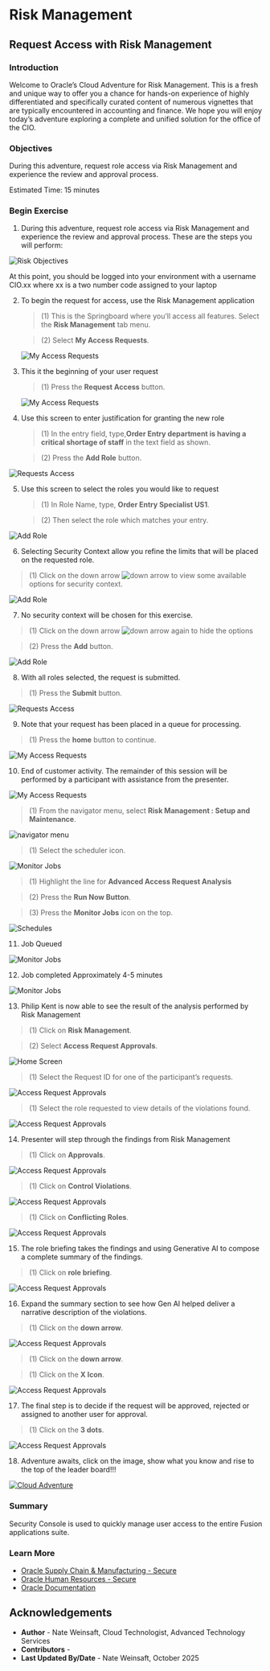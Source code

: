 # Risk Management

## **Request Access with Risk Management**

### **Introduction**

Welcome to Oracle’s Cloud Adventure for Risk Management.  This is a fresh and unique way to offer you a chance for hands-on experience of highly differentiated and specifically curated content of numerous vignettes that are typically encountered in accounting and finance. We hope you will enjoy today’s adventure exploring a complete and unified solution for the office of the CIO.

### **Objectives**

During this adventure, request role access via Risk Management and experience the review and approval process.

Estimated Time: 15 minutes

### **Begin Exercise**

1. During this adventure, request role access via Risk Management and experience the review and approval process.  These are the steps you will perform:

  ![Risk Objectives](../01-risk/images/riskimage001.jpg)

  At this point, you should be logged into your environment with a username CIO.xx where xx is a two number code assigned to your laptop


2. To begin the request for access, use the Risk Management application

   > (1) This is the Springboard where you’ll access all features.  Select the **Risk Management** tab menu. <br>

   > (2) Select **My Access Requests**.

   ![My Access Requests](../01-risk/images/riskimage002.jpg)

3. This it the beginning of your user request

    > (1) Press the **Request Access** button.

    ![My Access Requests](../01-risk/images/riskimage003.jpg)

4. Use this screen to enter justification for granting the new role

    > (1) In the entry field, type,**Order Entry department is having a critical shortage of staff** in the text field as shown. <br>

    > (2) Press the **Add Role** button.

  ![Requests Access](../01-risk/images/riskimage004.jpg)

5. Use this screen to select the roles you would like to request

    > (1) In Role Name, type, **Order Entry Specialist US1**. <br>

    > (2) Then select the role which matches your entry.

  ![Add Role](../01-risk/images/riskimage005.jpg)

6. Selecting Security Context allow you refine the limits that will be placed on the requested role.

  > (1) Click on the down arrow ![down arrow](../01-risk/images/icon02_downarrow.png) to view some available options for security context.

  ![Add Role](../01-risk/images/riskimage006.jpg)

7. No security context will be chosen for this exercise.

  > (1) Click on the down arrow ![down arrow](../01-risk/images/icon02_downarrow.png) again to hide the options <br>

  > (2) Press the **Add** button.

  ![Add Role](../01-risk/images/riskimage007.jpg)

8. With all roles selected, the request is submitted.

  > (1) Press the **Submit** button.

  ![Requests Access](../01-risk/images/riskimage008.jpg)

9. Note that your request has been placed in a queue for processing.

  > (1) Press the **home** button to continue.

  ![My Access Requests](../01-risk/images/riskimage009.jpg)

10. End of customer activity.  The remainder of this session will be performed by a participant with assistance from the presenter.

  ![My Access Requests](../01-risk/images/riskimage010.jpg)

  > (1) From the navigator menu, select **Risk Management : Setup and Maintenance**. <br>

  ![navigator menu](../01-risk/images/riskimage011.jpg)

  > (1) Select the scheduler icon.

  ![Monitor Jobs](../01-risk/images/riskimage012.jpg)

  > (1) Highlight the line for **Advanced Access Request Analysis** <br>

  > (2) Press the **Run Now Button**. <br>

  > (3) Press the **Monitor Jobs** icon on the top.

  ![Schedules](../01-risk/images/riskimage013.jpg)

11. Job Queued

  ![Monitor Jobs](../01-risk/images/riskimage015.jpg)

12. Job completed Approximately 4-5 minutes

  ![Monitor Jobs](../01-risk/images/riskimage016.jpg)

13. Philip Kent is now able to see the result of the analysis performed by Risk Management

  > (1) Click on  **Risk Management**. <br>

  > (2) Select **Access Request Approvals**. <br>

  ![Home Screen](../01-risk/images/riskimage017.jpg)

  > (1) Select the Request ID for one of the participant’s requests. <br>

  ![Access Request Approvals](../01-risk/images/riskimage018.jpg)

  > (1) Select the role requested to view details of the violations found. <br>

  ![Access Request Approvals](../01-risk/images/riskimage019.jpg)

14. Presenter will step through the findings from Risk Management

  > (1) Click on **Approvals**. <br>

  ![Access Request Approvals](../01-risk/images/riskimage020.jpg)

  > (1) Click on **Control Violations**. <br>

  ![Access Request Approvals](../01-risk/images/riskimage021.jpg)

  > (1) Click on **Conflicting Roles**. <br>

  ![Access Request Approvals](../01-risk/images/riskimage022.jpg)

15. The role briefing takes the findings and using Generative AI to compose a complete summary of the findings.

  > (1) Click on **role briefing**. <br>

  ![Access Request Approvals](../01-risk/images/riskimage023.jpg)

16. Expand the summary section to see how Gen AI helped deliver a narrative description of the violations.

  > (1) Click on the **down arrow**. <br>

  ![Access Request Approvals](../01-risk/images/riskimage024.jpg)

  > (1) Click on the **down arrow**. <br>

  > (1) Click on the **X Icon**. <br>

  ![Access Request Approvals](../01-risk/images/riskimage025.jpg)

17. The final step is to decide if the request will be approved, rejected or assigned to another user for approval.

  > (1) Click on the **3 dots**. <br>

  ![Access Request Approvals](../01-risk/images/riskimage026.jpg)


18. Adventure awaits, click on the image, show what you know and rise to the top of the leader board!!!

[![Cloud Adventure](images/cloud-adventure-checkpoint-image.png)](https://apex.oracle.com/pls/apex/f?p=159406:LOGIN_TEAM:::::CC:CIOADVENTURE)

### Summary

Security Console is used to quickly manage user access to the entire Fusion applications suite.


### Learn More

* [Oracle Supply Chain & Manufacturing - Secure](https://docs.oracle.com/en/cloud/saas/supply-chain-and-manufacturing/24d/secure.html)
* [Oracle Human Resources - Secure](https://docs.oracle.com/en/cloud/saas/human-resources/24b/secure.html)
* [Oracle Documentation](http://docs.oracle.com)


## Acknowledgements
* **Author** - Nate Weinsaft, Cloud Technologist, Advanced Technology Services
* **Contributors** -
* **Last Updated By/Date** - Nate Weinsaft, October 2025

